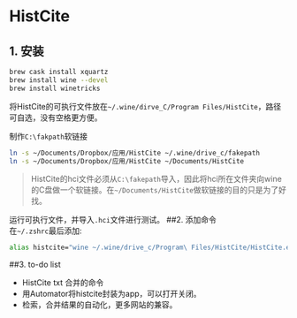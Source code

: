 # HistCite
## 1. 安装
```sh
brew cask install xquartz
brew install wine --devel
brew install winetricks
```
将HistCite的可执行文件放在`~/.wine/dirve_C/Program Files/HistCite`，路径可自选，没有空格更方便。

制作`C:\fakpath`软链接

```sh
ln -s ~/Documents/Dropbox/应用/HistCite ~/.wine/drive_c/fakepath
ln -s ~/Documents/Dropbox/应用/HistCite ~/Documents/HistCite
```
>HistCite的hci文件必须从`C:\fakepath`导入，因此将hci所在文件夹向wine的C盘做一个软链接。在`~/Documents/HistCite`做软链接的目的只是为了好找。

运行可执行文件，并导入`.hci`文件进行测试。
##2. 添加命令  
在`~/.zshrc`最后添加:

```sh
alias histcite="wine ~/.wine/drive_c/Program\ Files/HistCite/HistCite.exe"
```

##3. to-do list
* HistCite txt 合并的命令
* 用Automator将histcite封装为app，可以打开关闭。
* 检索，合并结果的自动化，更多网站的兼容。
